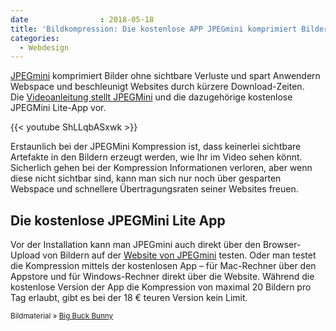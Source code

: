 ```yaml
---
date                : 2018-05-18
title: 'Bildkompression: Die kostenlose APP JPEGmini komprimiert Bilder ohne sichtbare Verluste'
categories:
  - Webdesign
---
```

<a href="http://www.jpegmini.com/">JPEGmini</a> komprimiert Bilder ohne sichtbare Verluste und spart Anwendern Webspace und beschleunigt Websites durch kürzere Download-Zeiten. Die <a href="http://www.youtube.com/watch?v=ShLLqbASxwk">Videoanleitung stellt JPEGMini</a> und die dazugehörige kostenlose JPEGMini Lite-App vor.<!--more-->

{{< youtube ShLLqbASxwk >}}

Erstaunlich bei der JPEGMini Kompression ist, dass keinerlei sichtbare Artefakte in den Bildern erzeugt werden, wie Ihr im Video sehen könnt. Sicherlich gehen bei der Kompression Informationen verloren, aber wenn diese nicht sichtbar sind, kann man sich nur noch über gesparten Webspace und schnellere Übertragungsraten seiner Websites freuen.

## Die kostenlose JPEGMini Lite App

Vor der Installation kann man JPEGmini auch direkt über den Browser-Upload von Bildern auf der <a href="http://www.jpegmini.com/">Website von JPEGmini</a> testen. Oder man testet die Kompression mittels der kostenlosen App – für Mac-Rechner über den Appstore und für Windows-Rechner direkt über die Website. Während die kostenlose Version der App die Kompression von maximal 20 Bildern pro Tag erlaubt, gibt es bei der 18 € teuren Version kein Limit.

<small>Bildmaterial » <a href="http://bigbuckbunny.org/">Big Buck Bunny</a></small>